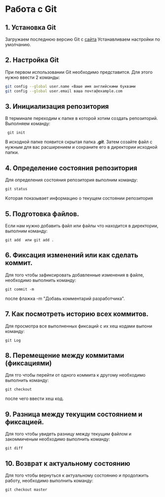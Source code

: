 # Работа с Git
## 1. Установка Git
Загружаем последнюю версию Git с [сайта](https://git-scm.com/downloads)
 Устанавливаем настройки по умолчанию.

## 2. Настройка Git
При первом использовании Git необходимо представится. Для этого нужно ввести 2 команды:
```Bash
git config --global user.name «Ваше имя английскими буквами
git config --global user.email ваша почта@example.com
```

## 3. Инициализация репозитория
В терминале переходим к папке в которой хотим создать репозиторий. Выполняем команду:
```
 git init
 ```
 В исходной папке появится скрытая папка ***.git***. Затем созайте файл c нужным для вас расширением и  сохраните его в директории  исходной папки.

## 4. Определение состояния репозитория 
 Для определения состояния репозитория выполним команду:
```
git status
```
 Kоторая показывает информацию о текущем состоянии репозитория

## 5. Подготовка файлов.
Если нам нужно добавить файл или  файлы  что находится в директории, выполним команду: 
```
git add  или git add .
```
## 6. Фиксация изменений или как сделать коммит.
Для того чтобы зафиксировать добавленные изменения в файле, необходимо выполнить команду:
```
git commit -m
```
после флажка -m "Добавь комментарий разработчика". 

## 7. Как посмотреть историю всех коммитов.
Для просмотра все выполненных фиксаций с их хеш кодами выпони команду:
```
git Log
```
## 8. Перемещение между коммитами (фиксациями)
Для тго чтобы перейти от одного коммита к другому необходимо  выполнить команду:
```
git checkout
``` 
после чего ввести хеш код.

## 9. Разница между текущим состоянием и фиксацией.
Для того чтобы увидеть разницу между текущим файлом и закоммиченым необходимо выполнить команду:
```
git diff
```

## 10. Возврат к актуальному состоянию
Для того чтобы вернуться к актуальному состоянию и продолжить работу, необходимо выполнить команду:
```
git checkout master
``` 

